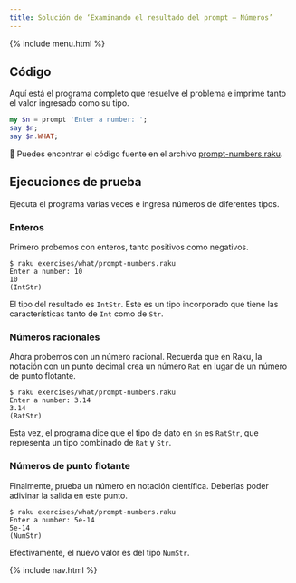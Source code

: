 ```yaml
---
title: Solución de ‘Examinando el resultado del prompt — Números’
---
```


{% include menu.html %}

## Código

Aquí está el programa completo que resuelve el problema e imprime tanto el valor ingresado como su tipo.

```raku
my $n = prompt 'Enter a number: ';
say $n;
say $n.WHAT;
```

🦋 Puedes encontrar el código fuente en el archivo [prompt-numbers.raku](https://github.com/ash/raku-course/blob/master/exercises/typed-variables/prompt-numbers.raku).

## Ejecuciones de prueba

Ejecuta el programa varias veces e ingresa números de diferentes tipos.

### Enteros

Primero probemos con enteros, tanto positivos como negativos.

```console
$ raku exercises/what/prompt-numbers.raku
Enter a number: 10
10
(IntStr)
```

El tipo del resultado es `IntStr`. Este es un tipo incorporado que tiene las características tanto de `Int` como de `Str`.

### Números racionales

Ahora probemos con un número racional. Recuerda que en Raku, la notación con un punto decimal crea un número `Rat` en lugar de un número de punto flotante.

```console
$ raku exercises/what/prompt-numbers.raku
Enter a number: 3.14
3.14
(RatStr)
```

Esta vez, el programa dice que el tipo de dato en `$n` es `RatStr`, que representa un tipo combinado de `Rat` y `Str`.

### Números de punto flotante

Finalmente, prueba un número en notación científica. Deberías poder adivinar la salida en este punto.

```console
$ raku exercises/what/prompt-numbers.raku
Enter a number: 5e-14
5e-14
(NumStr)
```

Efectivamente, el nuevo valor es del tipo `NumStr`.

{% include nav.html %}